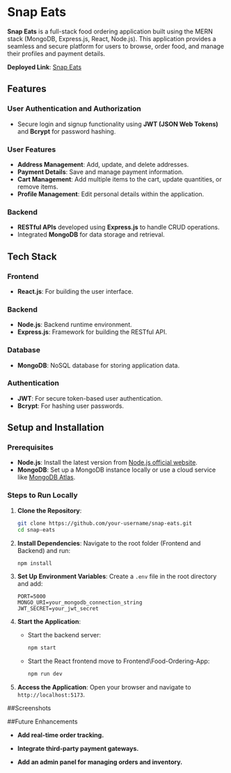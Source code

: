 # Snap Eats

**Snap Eats** is a full-stack food ordering application built using the MERN stack (MongoDB, Express.js, React, Node.js). This application provides a seamless and secure platform for users to browse, order food, and manage their profiles and payment details.

**Deployed Link**: [Snap Eats](https://snapeats-food-ordering-app-1.netlify.app/)

## Features

### User Authentication and Authorization
- Secure login and signup functionality using **JWT (JSON Web Tokens)** and **Bcrypt** for password hashing.

### User Features
- **Address Management**: Add, update, and delete addresses.
- **Payment Details**: Save and manage payment information.
- **Cart Management**: Add multiple items to the cart, update quantities, or remove items.
- **Profile Management**: Edit personal details within the application.

### Backend
- **RESTful APIs** developed using **Express.js** to handle CRUD operations.
- Integrated **MongoDB** for data storage and retrieval.

## Tech Stack

### Frontend
- **React.js**: For building the user interface.

### Backend
- **Node.js**: Backend runtime environment.
- **Express.js**: Framework for building the RESTful API.

### Database
- **MongoDB**: NoSQL database for storing application data.

### Authentication
- **JWT**: For secure token-based user authentication.
- **Bcrypt**: For hashing user passwords.

## Setup and Installation

### Prerequisites
- **Node.js**: Install the latest version from [Node.js official website](https://nodejs.org/).
- **MongoDB**: Set up a MongoDB instance locally or use a cloud service like [MongoDB Atlas](https://www.mongodb.com/cloud/atlas).

### Steps to Run Locally

1. **Clone the Repository**:
    ```bash
    git clone https://github.com/your-username/snap-eats.git
    cd snap-eats
    ```

2. **Install Dependencies**:
    Navigate to the root folder (Frontend and Backend) and run:
    ```bash
    npm install
    ```

3. **Set Up Environment Variables**:
    Create a `.env` file in the root directory and add:
    ```env
    PORT=5000
    MONGO_URI=your_mongodb_connection_string
    JWT_SECRET=your_jwt_secret
    ```

4. **Start the Application**:
    - Start the backend server:
      ```bash
      npm start
      ```
    - Start the React frontend move to Frontend\Food-Ordering-App:
      ```bash
      npm run dev
      ```

5. **Access the Application**:
    Open your browser and navigate to `http://localhost:5173`.

##Screenshots



##Future Enhancements

- **Add real-time order tracking.**

- **Integrate third-party payment gateways.**

- **Add an admin panel for managing orders and inventory.**
